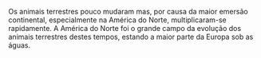 ﻿Os animais terrestres pouco mudaram mas, por causa da maior emersão continental, especialmente na América do Norte, multiplicaram-se rapidamente. A América do Norte foi o grande campo da evolução dos animais terrestres destes tempos, estando a maior parte da Europa sob as águas.